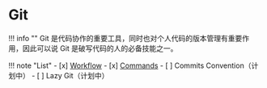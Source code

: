 # Git

!!! info ""
    Git 是代码协作的重要工具，同时也对个人代码的版本管理有重要作用，因此可以说 Git 是破写代码的人的必备技能之一。

!!! note "List"
    - [x] [Workflow](./Workflow/index.md) 
    - [x] [Commands](./Commands/index.md) 
    - [ ] Commits Convention（计划中）
    - [ ] Lazy Git（计划中）